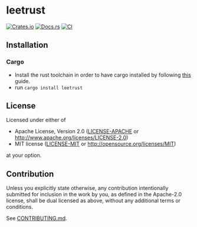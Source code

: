 # leetrust

[![Crates.io](https://img.shields.io/crates/v/leetrust.svg)](https://crates.io/crates/leetrust)
[![Docs.rs](https://docs.rs/leetrust/badge.svg)](https://docs.rs/leetrust)
[![CI](https://github.com/acurry/leetrust/workflows/CI/badge.svg)](https://github.com/acurry/leetrust/actions)

## Installation

### Cargo

* Install the rust toolchain in order to have cargo installed by following
  [this](https://www.rust-lang.org/tools/install) guide.
* run `cargo install leetrust`

## License

Licensed under either of

 * Apache License, Version 2.0
   ([LICENSE-APACHE](LICENSE-APACHE) or http://www.apache.org/licenses/LICENSE-2.0)
 * MIT license
   ([LICENSE-MIT](LICENSE-MIT) or http://opensource.org/licenses/MIT)

at your option.

## Contribution

Unless you explicitly state otherwise, any contribution intentionally submitted
for inclusion in the work by you, as defined in the Apache-2.0 license, shall be
dual licensed as above, without any additional terms or conditions.

See [CONTRIBUTING.md](CONTRIBUTING.md).
